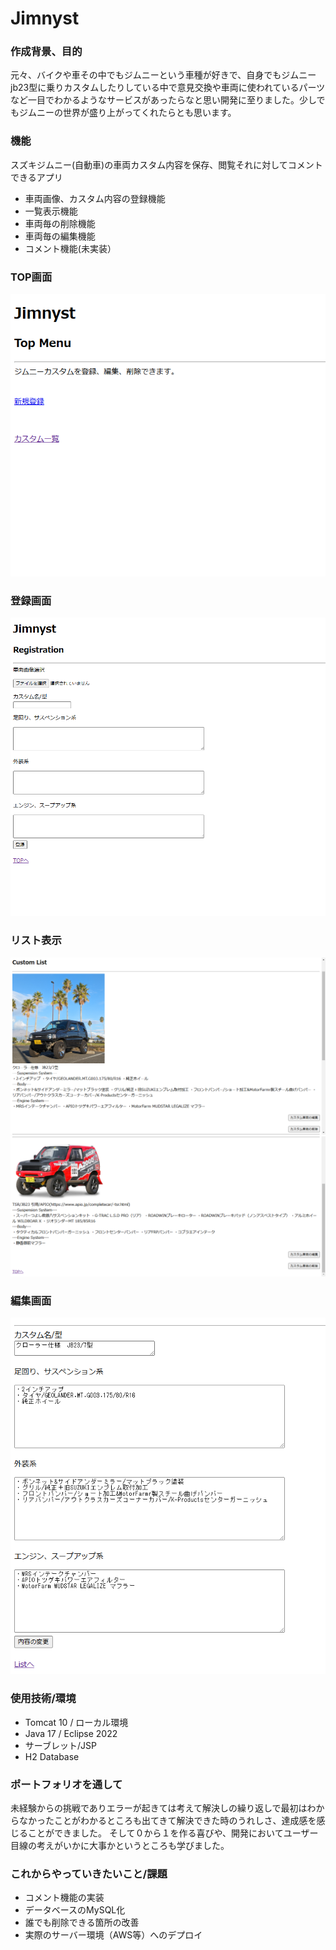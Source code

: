 <h1>Jimnyst</h1>
<h3>作成背景、目的</h3>
<p>元々、バイクや車その中でもジムニーという車種が好きで、自身でもジムニーjb23型に乗りカスタムしたりしている中で意見交換や車両に使われているパーツなど一目でわかるようなサービスがあったらなと思い開発に至りました。少しでもジムニーの世界が盛り上がってくれたらとも思います。</p>

<h3>機能</h3>
<p>スズキジムニー(自動車)の車両カスタム内容を保存、閲覧それに対してコメントできるアプリ</p>
<ul>
  <li>車両画像、カスタム内容の登録機能</li>
  <li>一覧表示機能</li>
  <li>車両毎の削除機能</li>
  <li>車両毎の編集機能</li>
  <li>コメント機能(未実装）</li>
</ul>  

<h3>TOP画面</h3>
<img src="https://github.com/Yuuhi-Hazeki/Jimnyst/blob/readme%E3%80%80imagae/Jimnyst%20-%20TOP.png">

<h3>登録画面</h3>
<img src="https://github.com/Yuuhi-Hazeki/Jimnyst/blob/readme%E3%80%80imagae/Jimnyst-New%20.png">

<h3>リスト表示</h3>
<img src="https://github.com/Yuuhi-Hazeki/Jimnyst/blob/readme%E3%80%80imagae/Jimnyst%20-%20List.png">
<img src="https://github.com/Yuuhi-Hazeki/Jimnyst/blob/readme%E3%80%80imagae/Jimnyst%20-%20List2.png">

<h3>編集画面</h3>
<img src="https://github.com/Yuuhi-Hazeki/Jimnyst/blob/readme%E3%80%80imagae/Jimnyst%20-%20Edit.png">


<h3>使用技術/環境</h3>
<ul>
  <li>Tomcat 10 / ローカル環境</li>
  <li>Java 17 / Eclipse 2022</li>
  <li>サーブレット/JSP</li>
  <li>H2 Database</li>
</ul>

<h3>ポートフォリオを通して</h3>
未経験からの挑戦でありエラーが起きては考えて解決しの繰り返しで最初はわからなかったことがわかるところも出てきて解決できた時のうれしさ、達成感を感じることができました。
そして０から１を作る喜びや、開発においてユーザー目線の考えがいかに大事かというところも学びました。

<h3>これからやっていきたいこと/課題</h3>
<ul>
  <li>コメント機能の実装</li>
  <li>データベースのMySQL化</li>
  <li>誰でも削除できる箇所の改善</li>
  <li>実際のサーバー環境（AWS等）へのデプロイ</li>
</ul>
